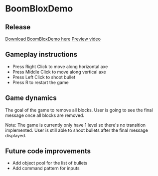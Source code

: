 # BoomBloxDemo
## Release
[Download BoomBloxDemo here](https://github.com/Storm-Develop/BoomBloxDemo/releases/tag/v1.0)
[Preview video](https://youtu.be/703Htv5oOoE)
## Gameplay instructions

* Press Right Click to move along horizontal axe
* Press Middle Click to move along vertical axe
* Press Left Click to shoot bullet
* Press R to restart the game

## Game dynamics
The goal of the game to remove all blocks. 
User is going to see the final message once all blocks are removed.

Note: The game is currently only have 1 level so there's no transition implemented. 
User is still able to shoot bullets after the final message displayed.

## Future code improvements
* Add object pool for the list of bullets
* Add command pattern for inputs 
